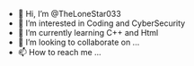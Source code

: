 - 👋 Hi, I’m @TheLoneStar033
- 👀 I’m interested in Coding and CyberSecurity 
- 🌱 I’m currently learning C++ and Html
- 💞️ I’m looking to collaborate on ...
- 📫 How to reach me ...

<!---
TheLoneStar033/TheLoneStar033 is a ✨ special ✨ repository because its `README.md` (this file) appears on your GitHub profile.
You can click the Preview link to take a look at your changes.
--->

